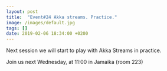 ```yaml
---
layout: post
title:  "Event#24 Akka streams. Practice."
image: /images/default.jpg
tags: []
date: 2019-02-06 18:34:00 +0200
---
```


Next session we will start to play with Akka Streams in practice.[]()

Join us next Wednesday, at 11:00 in Jamaika (room 223)